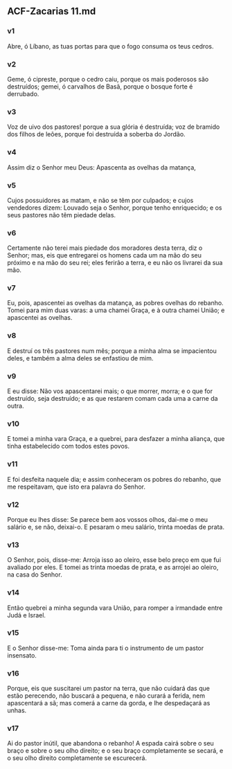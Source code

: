 ## ACF-Zacarias 11.md
### v1
 Abre, ó Líbano, as tuas portas para que o fogo consuma os teus cedros.
### v2
 Geme, ó cipreste, porque o cedro caiu, porque os mais poderosos são destruídos; gemei, ó carvalhos de Basã, porque o bosque forte é derrubado.
### v3
 Voz de uivo dos pastores! porque a sua glória é destruída; voz de bramido dos filhos de leões, porque foi destruída a soberba do Jordão.
### v4
 Assim diz o Senhor meu Deus: Apascenta as ovelhas da matança,
### v5
 Cujos possuidores as matam, e não se têm por culpados; e cujos vendedores dizem: Louvado seja o Senhor, porque tenho enriquecido; e os seus pastores não têm piedade delas.
### v6
 Certamente não terei mais piedade dos moradores desta terra, diz o Senhor; mas, eis que entregarei os homens cada um na mão do seu próximo e na mão do seu rei; eles ferirão a terra, e eu não os livrarei da sua mão.
### v7
 Eu, pois, apascentei as ovelhas da matança, as pobres ovelhas do rebanho. Tomei para mim duas varas: a uma chamei Graça, e à outra chamei União; e apascentei as ovelhas.
### v8
 E destruí os três pastores num mês; porque a minha alma se impacientou deles, e também a alma deles se enfastiou de mim.
### v9
 E eu disse: Não vos apascentarei mais; o que morrer, morra; e o que for destruído, seja destruído; e as que restarem comam cada uma a carne da outra.
### v10
 E tomei a minha vara Graça, e a quebrei, para desfazer a minha aliança, que tinha estabelecido com todos estes povos.
### v11
 E foi desfeita naquele dia; e assim conheceram os pobres do rebanho, que me respeitavam, que isto era palavra do Senhor.
### v12
 Porque eu lhes disse: Se parece bem aos vossos olhos, dai-me o meu salário e, se não, deixai-o. E pesaram o meu salário, trinta moedas de prata.
### v13
 O Senhor, pois, disse-me: Arroja isso ao oleiro, esse belo preço em que fui avaliado por eles. E tomei as trinta moedas de prata, e as arrojei ao oleiro, na casa do Senhor.
### v14
 Então quebrei a minha segunda vara União, para romper a irmandade entre Judá e Israel.
### v15
 E o Senhor disse-me: Toma ainda para ti o instrumento de um pastor insensato.
### v16
 Porque, eis que suscitarei um pastor na terra, que não cuidará das que estão perecendo, não buscará a pequena, e não curará a ferida, nem apascentará a sã; mas comerá a carne da gorda, e lhe despedaçará as unhas.
### v17
 Ai do pastor inútil, que abandona o rebanho! A espada cairá sobre o seu braço e sobre o seu olho direito; e o seu braço completamente se secará, e o seu olho direito completamente se escurecerá.
